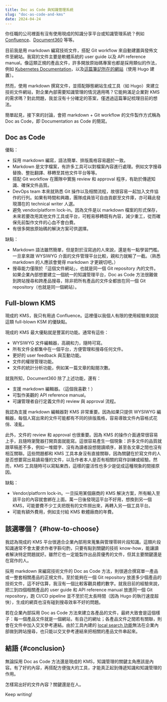 ```yaml
---
title: Doc as Code 與知識管理系統
slug: "doc-as-code-and-kms"
date: 2024-04-24
---
```


你任職的公司裡面有沒有使用現成的知識分享平台或知識管理系統？例如 [Confluence](https://www.atlassian.com/software/confluence)、[Document360](https://document360.com/) 等等。

目前我是用 markdown 編寫技術文件，搭配 Git workflow 來自動建置與發佈文件至網站。我寫的文件主要是軟體系統的 user guide 以及 API reference manual。像這類正規的產品文件，許多開放原始碼專案也都是採用類似的作法，例如 [Kubernetes Documentation](https://kubernetes.io/docs/home/)，以及[這篇筆記所在的網站](https://huanlin.cc)（使用 Hugo 建置）。

然而，使用 markdown 撰寫文件，並搭配靜態網站生成工具（如 Hugo）來建立技術文件網站，對企業內部需要知識管理的情況適用嗎？它能夠滿足企業對 KMS 的需求嗎？對此問題，我並沒有十分確定的答案，僅透過這篇筆記梳理目前的想法。

簡單起見，接下來的討論，會把 markdown + Git workflow 的文件製作方式稱為 Doc as Code，即 Documentation as Code 的簡寫。

## Doc as Code

優點：

- 採用 markdown 編寫，語法簡單、排版風格容易趨於一致。
- Markdown 是文字檔案，有許多工具可以對檔案內容進行處理。例如文字搜尋替換、整批翻譯、移轉至其他文件平台等等。
- 搭配 Git workflow 在團隊中實施 review 和 approval 程序，有助於傳遞知識、確保文件品質。
- DevOps team 本來就熟悉 Git 操作以及相關流程，故很容易一起加入文件協作的行列。如果有時間和興趣，團隊成員皆可自由貢獻至文件庫，亦可藉此發現潛在的 technical writer 人選。
- 避免 vendor/platform lock-in。因為文件是以 markdown 檔案的形式保存，未來若要改用其他文件工具或平台，可輕易移轉既有內容，減少重工，從而確保先前製作文件的心血不會白費。
- 有很多開放原始碼的解決方案可供選擇。

缺點：

- Markdown 語法雖然簡單，但是對於沒寫過的人來說，還是有一點學習門檻。一旦拿來跟 WYSIWYG 介面的文件管理平台比較，親和力就輸了一截。（熟悉 markdown 的人應該會覺得 markdown 才更親切吧。）
- 搜尋能力僅限於「這個文件網站」，也就是同一個 Git repository 內的文件。如果企業內部想要建立一個統一的知識管理平台，Doc as Code 方法很難做到跨站搜尋和跨產品搜尋，除非把所有產品的文件全都放在同一個 Git repository（也就是同一個網站）。

## Full-blown KMS

現成的 KMS，我只有用過 Confluence。這裡僅以我個人有限的使用經驗來說說這類 full-blown KSM 的優缺點。

現成的 KMS 最大優點就是豐富的功能。通常有這些：

- WYSIWYG 文件編輯器，高親和力，隨時可寫。
- 所有文件全都集中在一個平台，方便管理和搜尋任何文件。
- 更好的 user feedback 與互動功能。
- 文件的權限管理功能。
- 文件的統計分析功能，例如某一篇文章的點閱次數。

就我所知，Document360 除了上述功能，還有：

- 支援 markdown 編輯器。（這個我喜歡！）
- 可製作美觀的 API reference manual。
- 可讓管理者自行定義文件的 review 與 approval 流程。

我認為支援 markdown 編輯器對 KMS 非常重要。因為如果只提供 WYSIWYG 編輯器，每個人寫出來的文件可能都有不同的排版風格，容易導致文件內容格式花俏、凌亂。

此外，文件的 review 和 approval 也很重要。因為 KMS 的操作介面通常很容易上手，且隨時瀏覽器打開頁面就能寫。這很容易產生一個現象：許多文件的品質就跟草稿差不多，例如一堆錯字、沒有為讀者設想閱讀順序，甚至各文章之間也沒有相互關聯。這些問題都和 KMS 工具本身沒有直接關聯，因為關鍵在於寫文件的人是否想要寫出易讀易懂的文件，以及作者本人是否有相關的寫作訓練或經驗。然而，KMS 工具隨時可以寫點東西，這樣的靈活性也多少是促成這種現象的間接原因。

缺點：

- Vendor/platform lock-in。一旦採用某個廠商的 KMS 解決方案，所有輸入至該平台的內容就會綁在上面。萬一日後發現這平台不好用，想換到另一個 KMS，可能要費不少工夫把既有的文件撈出來，再轉入另一個工具平台。
- 可能有額外費用，例如支付給 KMS 軟體廠商的年費。

## 該選哪個？ {#how-to-choose}

我認為現成的 KMS 平台很適合企業內部用來蒐集與管理零碎片段知識。這類片段知識通常不會太要求作者字斟句酌，只要有點到關鍵的技術 know-how，能讓讀者解決特定問題就好。雖然它也一定能製作出品質優秀的文件，但其主要關鍵還是在寫作的人。

採用 markdown 來編寫技術文件的 Doc as Code 方法，則很適合撰寫單一產品或一整套相關產品的正規文件。至於能夠在一個 Git repository 放進多少個產品的技術文件，這不好估算，我沒有一個比較客觀具體的數字。就我目前的經驗來說，把三到四個相關產品的 user guide 和 API reference manual 放進同一個 Git repository，跑 CI/CD pipeline 並不至於花太長時間（因為 Hugo 的執行速度超快），生成的網頁也沒有碰到搜尋效率不好的問題。

若在企業內部採用 Doc as Code 方法來建立各產品的文件，最終大致會是這個樣子：每一個產品文件就是一個網站，有自己的網址；各產品文件之間若有關聯，則會在文件中加入交叉參考連結。由於工具內建的 [local search 功能](https://gohugo.io/tools/search/)無法在企業內部做到跨站搜尋，也只能以交叉參考連結來把相關的產品文件串起來。

## 結語 {#conclusion}

無論採用 Doc as Code 方法還是現成的 KMS，知識管理的關鍵主角應該是內容。有了好的內容，再搭配方便強大的工具，才能真正起到傳遞知識和知識管理的作用。

怎樣寫出好的文件內容？關鍵還是在人。

Keep writing!
